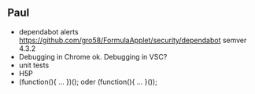 ## Paul
* dependabot alerts https://github.com/gro58/FormulaApplet/security/dependabot semver 4.3.2
* Debugging in Chrome ok. Debugging in VSC?
* unit tests
* H5P
* (function(){ ... })(); oder (function(){ ... }());
